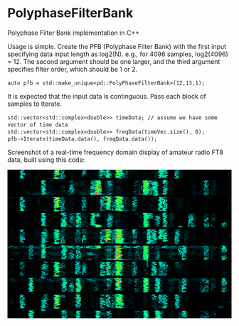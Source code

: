 # PolyphaseFilterBank

Polyphase Filter Bank implementation in C++

Usage is simple. Create the PFB (Polyphase Filter Bank) with the first input specifying data input length as log2(N). e.g., for 4096 samples, log2(4096) = 12. The second argument should be one larger, and the third argument specifies filter order, which should be 1 or 2.

```
auto pfb = std::make_unique<pd::PolyPhaseFilterBank>(12,13,1);
```

It is expected that the input data is continguous. Pass each block of samples to Iterate.

```
std::vector<std::complex<double>> timeData; // assume we have some vector of time data
std::vector<std::complex<double>> freqData(timeVec.size(), 0);
pfb->Iterate(timeData.data(), freqData.data());
```

Screenshot of a real-time frequency domain display of amateur radio FT8 data, built using this code:

![Example Display using PFB](https://github.com/alexranaldi/PolyphaseFilterBank/blob/main/screenshots/real_time_freq.png?raw=true)

